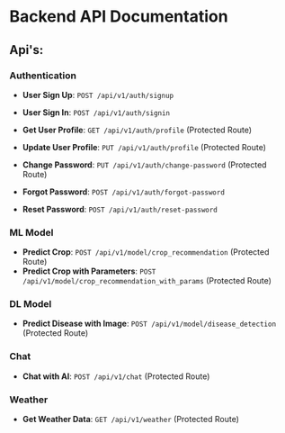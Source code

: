 # Backend API Documentation

## Api's:

### Authentication
- **User Sign Up**: `POST /api/v1/auth/signup`

- **User Sign In**: `POST /api/v1/auth/signin`


- **Get User Profile**: `GET /api/v1/auth/profile` (Protected Route)
- **Update User Profile**: `PUT /api/v1/auth/profile` (Protected Route)
- **Change Password**: `PUT /api/v1/auth/change-password` (Protected Route)
- **Forgot Password**: `POST /api/v1/auth/forgot-password`
- **Reset Password**: `POST /api/v1/auth/reset-password`



### ML Model
- **Predict Crop**: `POST /api/v1/model/crop_recommendation` (Protected Route)
- **Predict Crop with Parameters**: `POST /api/v1/model/crop_recommendation_with_params` (Protected Route)

### DL Model
- **Predict Disease with Image**: `POST /api/v1/model/disease_detection` (Protected Route)


### Chat 
- **Chat with AI**: `POST /api/v1/chat` (Protected Route)

### Weather
- **Get Weather Data**: `GET /api/v1/weather` (Protected Route)

